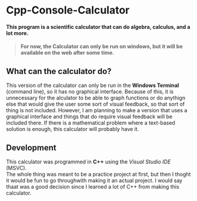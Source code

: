 # Cpp-Console-Calculator

#### This program is a scientific calculator that can do algebra, calculus, and a lot more.
> #### For now, the Calculator can only be run on windows, but it will be available on the web after some time.

## What can the calculator do?
This version of the calculator can only be run in the **Windows Terminal** (command line), so it has no graphical interface. Because of this, it is unnecessary for the alculator to be able to graph functions or do anythign else that would give the user some sort of visual feedback, so that sort of thing is not included. However, I am planning to make a version that uses a graphical interface and things that do require visual feedback will be included there. If there is a mathematical problem where a text-based solution is enough, this calculator will probably have it.

## Development
This calculator was programmed in **C++** using the *Visual Studio IDE* (MSVC).<br>
The whole thing was meant to be a practice project at first, but then I thoght it would be fun to go throughwith making it an actual project. I would say thaat was a good decision since I learned a lot of C++ from making this calculator. 
